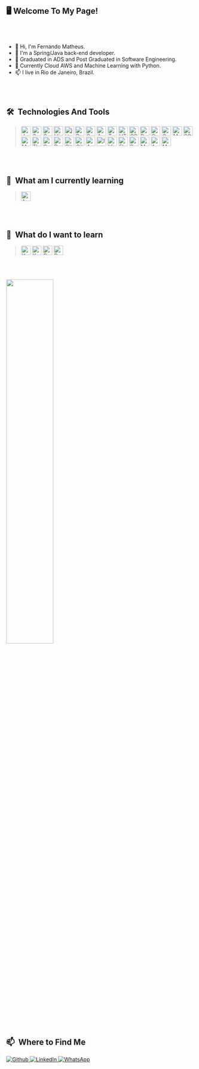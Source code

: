 <br/><br/>

## 🖥 Welcome To My Page!

<br/><br/>

- 👋 Hi, I'm Fernando Matheus.
- 👀 I'm a Spring/Java back-end developer.
- 📖 Graduated in ADS and Post Graduated in Software Engineering.
- 🌱 Currently Cloud AWS and Machine Learning with Python.
- 📫 I live in Rio de Janeiro, Brazil. <img src="https://cdn-icons-png.flaticon.com/512/330/330430.png" width="13"/>

<br/><br/>

## 🛠  Technologies And Tools

<a name="learning-now"></a>

> <img src="https://img.shields.io/badge/Java-282C34?logo=openjdk&logoColor=FF6600" alt="Java" title="Java" height="25" />
> <img src="https://img.shields.io/badge/Spring_Boot-282C34?logo=springboot&logoColor=6DB33F" alt="Spring Boot" title="Spring Boot" height="25" />
> <img src="https://img.shields.io/badge/Spring_Security-282C34?logo=springboot&logoColor=6DB33F" alt="Spring Security" title="Spring Security" height="25" />
> <img src="https://img.shields.io/badge/Hibernate-282C34?logo=hibernate&logoColor=59666C" alt="Hibernate" title="Hibernate" height="25" />
> <img src="https://img.shields.io/badge/-jUnit5-282C34?logo=junit5&logoColor=25A162" alt="jUnit5" title="jUnit5" height="25" />
> <img src="https://img.shields.io/badge/-Docker-282C34?logo=docker&logoColor=46a2f1" alt="Docker" title="Docker" height="25" />
> <img src="https://img.shields.io/badge/-Swagger-282C34?logo=swagger&logoColor=85EA2D" alt="Swagger" title="Swagger" height="25" />
> <img src="https://img.shields.io/badge/Angular-282C34?logo=angular&logoColor=DD0031" alt="Angular" title="Angular" height="25" />
> <img src="https://img.shields.io/badge/TypeScript-282C34?logo=typescript&logoColor=007ACC" alt="TypeScript" title="TypeScript" height="25" />
> <img src="https://img.shields.io/badge/HTML5-282C34?logo=html5&logoColor=E34F26" alt="HTML5 logo" title="HTML5" height="25" />
> <img src="https://img.shields.io/badge/CSS3-282C34?logo=css3&logoColor=F7DF1E" alt="CSS3" title="CSS3" height="25" />
> <img src="https://img.shields.io/badge/Bootstrap-282C34?logo=bootstrap&logoColor=7952B3" alt="Bootstrap" title="Bootstrap" height="25" />
> <img src="https://img.shields.io/badge/Gradle-282C34?logo=gradle&logoColor=6DB33F" alt="Gradle" title="Gradle" height="25" />
> <img src="https://img.shields.io/badge/Oracle-282C34?logo=oracle&logoColor=F80000" alt="Oracle" title="Oracle" height="25" />
> <img src="https://img.shields.io/badge/MySQL-282C34?logo=mysql&logoColor=4479A1" alt="MySQL" title="MySQL" height="25" />
> <img src="https://img.shields.io/badge/SQL_Server-282C34?logo=microsoftsqlserver&logoColor=CC2927" alt="SQL Serve" title="SQL Server" height="25" />
> <img src="https://img.shields.io/badge/Maven-282C34?logo=apachemaven&logoColor=C71A36" alt="Maven" title="Maven" height="25" /> 
> <img src="https://img.shields.io/badge/Thymeleaf-282C34?logo=thymeleaf&logoColor=005F0F" alt="Thymeleaf" title="Thymeleaf" height="25" />
> <img src="https://img.shields.io/badge/Sass-282C34?logo=sass&logoColor=CC6699" alt="Sass" title="Sass" height="25" />
> <img src="https://img.shields.io/badge/Postman-282C34?logo=postman&logoColor=FF6C37" alt="Postman" title="Postman" height="25" />
> <img src="https://img.shields.io/badge/GitLab-282C34?logo=gitlab&logoColor=FCA121" alt="GitLab" title="GitLab" height="25" />
> <img src="https://img.shields.io/badge/GitHub-282C34?logo=github&logoColor=181717" alt="GitHub" title="GitHub" height="25" />
> <img src="https://img.shields.io/badge/Azure-282C34?logo=microsoftazure&logoColor=0078D4" alt="Azure" title="Azure" height="25" />
> <img src="https://img.shields.io/badge/IntelliJ IDEA-282C34?logo=intellijidea&logoColor=000000" alt="IntelliJ IDEA" title="IntelliJ IDEA" height="25" />
> <img src="https://img.shields.io/badge/VS_Code-282C34?logo=visualstudiocode&logoColor=007ACC" alt="Visual Studio Code" title="Visual Studio Code" height="25" />
> <img src="https://img.shields.io/badge/Flyway-282C34?logo=flyway&logoColor=CC0200" alt="Flyway" title="Flyway" height="25" />
> <img src="https://img.shields.io/badge/RabbitMQ-282C34?logo=rabbitmq&logoColor=FF6600" alt="RabbitMQ" title="RabbitMQ" height="25" />
> <img src="https://img.shields.io/badge/MongoDB-282C34?logo=mongodb&logoColor=#47A248" alt="MongoDB" title="MongoDB" height="25" />
> <img src="https://img.shields.io/badge/Apache%20Kafka-282C34?logo=apachekafka&logoColor=FF6600" alt="Apache Kafka" title="Apache Kafka" height="25" />
> <img src="https://img.shields.io/badge/MongoDB-282C34?logo=mongodb&logoColor=#47A248" alt="MongoDB" title="MongoDB" height="25" />

<br/><br/>

## 📖  What am I currently learning

<a name="learning-currently"></a>

> <img src="https://img.shields.io/badge/AWS-282C34?logo=amazon-aws&logoColor=FF6600" alt="AWS" title="AWS" height="25" />

<br/><br/>

## 👾  What do I want to learn

<a name="learning-want"></a>

> <img src="https://img.shields.io/badge/Kotlin-282C34?logo=kotlin&logoColor=7F52FF" alt="Kotlin" title="Kotlin" height="25" />
> <img src="https://img.shields.io/badge/NodeJS-282C34?logo=node.js&logoColor=339933" alt="Kotlin" title="Kotlin" height="25" />
> <img src="https://img.shields.io/badge/Python-282C34?logo=python&logoColor=3776AB" alt="Python" title="Python" height="25" />
> <img src="https://img.shields.io/badge/React-282C34?logo=react&logoColor=61DAFB" alt="React" title="React" height="25" />

<br/><br/>

<div>
<a href="https://github.com/fmatheus21">
<img src="https://github-readme-stats.vercel.app/api/top-langs/?username=fmatheus21&layout=compact&theme=radical&langs_count=16" style="width: 50%;" />
  </a>
</div>

<br/><br/>

## 📫  Where to Find Me

<p>
  <a href="https://github.com/fmatheus21" target="_blank">
    <img alt="Github" src="https://img.shields.io/badge/GitHub-%2312100E.svg?&style=for-the-badge&logo=Github&logoColor=white" />
  </a> 
   
  <a href="https://www.linkedin.com/in/fmatheus" target="_blank">
    <img alt="LinkedIn" src="https://img.shields.io/badge/linkedin-%230077B5.svg?&style=for-the-badge&logo=linkedin&logoColor=white" />
  </a> 
  
   <a href="https://api.whatsapp.com/send?phone=5521981964019&text=Ol%C3%A1%2C%20Fernando!" target="_blank">
    <img alt="WhatsApp" src="https://img.shields.io/badge/-WhatsApp-25D366?style=for-the-badge&logo=whatsapp&logoColor=white" />
  </a> 
</p>
